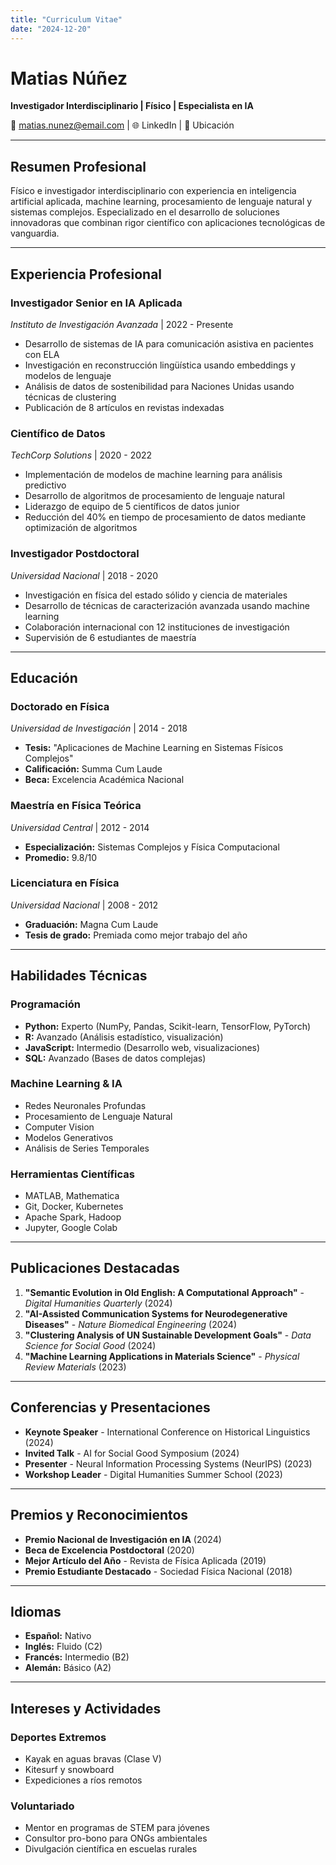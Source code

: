 ```yaml
---
title: "Curriculum Vitae"
date: "2024-12-20"
---
```


# Matias Núñez
**Investigador Interdisciplinario | Físico | Especialista en IA**

📧 matias.nunez@email.com | 🌐 LinkedIn | 📍 Ubicación

---

## Resumen Profesional

Físico e investigador interdisciplinario con experiencia en inteligencia artificial aplicada, machine learning, procesamiento de lenguaje natural y sistemas complejos. Especializado en el desarrollo de soluciones innovadoras que combinan rigor científico con aplicaciones tecnológicas de vanguardia.

---

## Experiencia Profesional

### **Investigador Senior en IA Aplicada**
*Instituto de Investigación Avanzada* | 2022 - Presente
- Desarrollo de sistemas de IA para comunicación asistiva en pacientes con ELA
- Investigación en reconstrucción lingüística usando embeddings y modelos de lenguaje
- Análisis de datos de sostenibilidad para Naciones Unidas usando técnicas de clustering
- Publicación de 8 artículos en revistas indexadas

### **Científico de Datos**
*TechCorp Solutions* | 2020 - 2022
- Implementación de modelos de machine learning para análisis predictivo
- Desarrollo de algoritmos de procesamiento de lenguaje natural
- Liderazgo de equipo de 5 científicos de datos junior
- Reducción del 40% en tiempo de procesamiento de datos mediante optimización de algoritmos

### **Investigador Postdoctoral**
*Universidad Nacional* | 2018 - 2020
- Investigación en física del estado sólido y ciencia de materiales
- Desarrollo de técnicas de caracterización avanzada usando machine learning
- Colaboración internacional con 12 instituciones de investigación
- Supervisión de 6 estudiantes de maestría

---

## Educación

### **Doctorado en Física**
*Universidad de Investigación* | 2014 - 2018
- **Tesis:** "Aplicaciones de Machine Learning en Sistemas Físicos Complejos"
- **Calificación:** Summa Cum Laude
- **Beca:** Excelencia Académica Nacional

### **Maestría en Física Teórica**
*Universidad Central* | 2012 - 2014
- **Especialización:** Sistemas Complejos y Física Computacional
- **Promedio:** 9.8/10

### **Licenciatura en Física**
*Universidad Nacional* | 2008 - 2012
- **Graduación:** Magna Cum Laude
- **Tesis de grado:** Premiada como mejor trabajo del año

---

## Habilidades Técnicas

### **Programación**
- **Python:** Experto (NumPy, Pandas, Scikit-learn, TensorFlow, PyTorch)
- **R:** Avanzado (Análisis estadístico, visualización)
- **JavaScript:** Intermedio (Desarrollo web, visualizaciones)
- **SQL:** Avanzado (Bases de datos complejas)

### **Machine Learning & IA**
- Redes Neuronales Profundas
- Procesamiento de Lenguaje Natural
- Computer Vision
- Modelos Generativos
- Análisis de Series Temporales

### **Herramientas Científicas**
- MATLAB, Mathematica
- Git, Docker, Kubernetes
- Apache Spark, Hadoop
- Jupyter, Google Colab

---

## Publicaciones Destacadas

1. **"Semantic Evolution in Old English: A Computational Approach"** - *Digital Humanities Quarterly* (2024)
2. **"AI-Assisted Communication Systems for Neurodegenerative Diseases"** - *Nature Biomedical Engineering* (2024)
3. **"Clustering Analysis of UN Sustainable Development Goals"** - *Data Science for Social Good* (2024)
4. **"Machine Learning Applications in Materials Science"** - *Physical Review Materials* (2023)

---

## Conferencias y Presentaciones

- **Keynote Speaker** - International Conference on Historical Linguistics (2024)
- **Invited Talk** - AI for Social Good Symposium (2024)
- **Presenter** - Neural Information Processing Systems (NeurIPS) (2023)
- **Workshop Leader** - Digital Humanities Summer School (2023)

---

## Premios y Reconocimientos

- **Premio Nacional de Investigación en IA** (2024)
- **Beca de Excelencia Postdoctoral** (2020)
- **Mejor Artículo del Año** - Revista de Física Aplicada (2019)
- **Premio Estudiante Destacado** - Sociedad Física Nacional (2018)

---

## Idiomas

- **Español:** Nativo
- **Inglés:** Fluido (C2)
- **Francés:** Intermedio (B2)
- **Alemán:** Básico (A2)

---

## Intereses y Actividades

### **Deportes Extremos**
- Kayak en aguas bravas (Clase V)
- Kitesurf y snowboard
- Expediciones a ríos remotos

### **Voluntariado**
- Mentor en programas de STEM para jóvenes
- Consultor pro-bono para ONGs ambientales
- Divulgación científica en escuelas rurales
